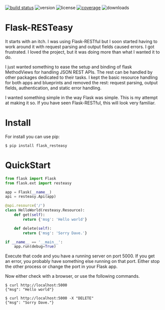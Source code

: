 [![build status](https://travis-ci.org/jidn/flask-resteasy.svg?branch=master)](https://travis-ci.org/jidn/flask-resteasy.svg?branch=masterp)
![version](http://img.shields.io/pypi/v/flask-resteasy.svg)
![license](http://img.shields.io/pypi/l/flask-resteasy.svg)
[![coverage](https://coveralls.io/repos/github/jidn/flask-resteasy/badge.svg?branch=master)](https://coveralls.io/github/jidn/flask-resteasy?branch=master)
![downloads](http://img.shields.io/pypi/dm/flask-resteasy.svg)

# Flask-RESTeasy

It starts with an itch.  I was using Flask-RESTful but I soon started
having to work around it with request parsing and output fields caused
errors.  I got frustrated.  I loved the project, but it was doing more
than what I wanted it to do.

I just wanted something to ease the setup and binding of flask MethodViews
for handling JSON REST APIs.  The rest can be handled by other packages
dedicated to their tasks.  I kept the basic resource handling for both
apps and blueprints and removed the rest: request parsing, output fields,
authentication, and static error handling.

I wanted something simple in the way Flask was simple.  This is my
attempt at making it so.  If you have seen Flask-RESTful, this will
look very familiar.

# Install

For install you can use pip:

```console
$ pip install flask_resteasy
```

# QuickStart
```python
from flask import Flask
from flask.ext import resteasy

app = Flask(__name__)
api = resteasy.Api(app)

@api.resource('/')
class HelloWorld(resteasy.Resource):
    def get(self):
        return {'msg': 'Hello world'}

    def delete(self):
        return {'msg': 'Sorry Dave.'}

if __name__ == '__main__':
    app.run(debug=True)
```

Execute that code and you have a running server on port 5000.  If you get an error, you probably have something else running on that port.  Either stop the other process or change the port in your Flask app.

Now either check with a browser, or use the following commands.

```console
$ curl http://localhost:5000
{"msg": "Hello world"}

$ curl http://localhost:5000 -X "DELETE"
{"msg": "Sorry Dave."}
```
